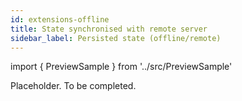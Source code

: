 ```yaml
---
id: extensions-offline
title: State synchronised with remote server
sidebar_label: Persisted state (offline/remote)
---
```


import { PreviewSample } from '../src/PreviewSample'

Placeholder. To be completed.
